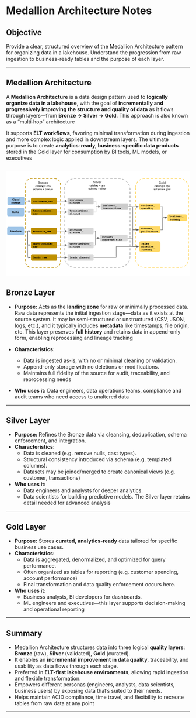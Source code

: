 # Medallion Architecture Notes

## Objective  
Provide a clear, structured overview of the Medallion Architecture pattern for organizing data in a lakehouse. Understand the progression from raw ingestion to business-ready tables and the purpose of each layer.

---

## Medallion Architecture  
A **Medallion Architecture** is a data design pattern used to **logically organize data in a lakehouse**, with the goal of **incrementally and progressively improving the structure and quality of data** as it flows through layers—from **Bronze → Silver → Gold**. This approach is also known as a “multi‑hop” architecture 

It supports **ELT workflows**, favoring minimal transformation during ingestion and more complex logic applied in downstream layers. The ultimate purpose is to create **analytics-ready, business‑specific data products** stored in the Gold layer for consumption by BI tools, ML models, or executives 

![Medallion Architecture](./medallion-architecture.png)
---

## Bronze Layer  
- **Purpose:** Acts as the **landing zone** for raw or minimally processed data. Raw data represents the initial ingestion stage—data as it exists at the source system. It may be semi‑structured or unstructured (CSV, JSON, logs, etc.), and it typically includes **metadata** like timestamps, file origin, etc. This layer preserves **full history** and retains data in append-only form, enabling reprocessing and lineage tracking 

- **Characteristics:**  
  - Data is ingested as-is, with no or minimal cleaning or validation.  
  - Append-only storage with no deletions or modifications.  
  - Maintains full fidelity of the source for audit, traceability, and reprocessing needs 
- **Who uses it:** Data engineers, data operations teams, compliance and audit teams who need access to unaltered data 

---

## Silver Layer  
- **Purpose:** Refines the Bronze data via cleansing, deduplication, schema enforcement, and integration.
- **Characteristics:**  
  - Data is cleaned (e.g. remove nulls, cast types).  
  - Structural consistency introduced via schema (e.g. templated columns).  
  - Datasets may be joined/merged to create canonical views (e.g. customer, transactions) 
- **Who uses it:**  
  - Data engineers and analysts for deeper analytics.  
  - Data scientists for building predictive models. The Silver layer retains detail needed for advanced analysis 

---

## Gold Layer  
- **Purpose:** Stores **curated, analytics‑ready** data tailored for specific business use cases.
- **Characteristics:**  
  - Data is aggregated, denormalized, and optimized for query performance.  
  - Often organized as tables for reporting (e.g. customer spending, account performance)
  - Final transformation and data quality enforcement occurs here.
- **Who uses it:**  
  - Business analysts, BI developers for dashboards.  
  - ML engineers and executives—this layer supports decision-making and operational reporting 

---

## Summary  
- Medallion Architecture structures data into three logical **quality layers**: **Bronze** (raw), **Silver** (validated), **Gold** (curated).  
- It enables an **incremental improvement in data quality**, traceability, and usability as data flows through each stage.  
- Preferred in **ELT-first lakehouse environments**, allowing rapid ingestion and flexible transformation.  
- Empowers different personas (engineers, analysts, data scientists, business users) by exposing data that’s suited to their needs.  
- Helps maintain ACID compliance, time travel, and flexibility to recreate tables from raw data at any point 

---
